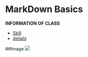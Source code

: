 # MarkDown Basics
 **INFORMATION OF CLASS**
-  [Skill](Skill.md)
 - [details](./contact/details)

##Image
![](https://marketplace.canva.com/EAE6qI-4SIQ/1/0/900w/canva-orange-and-black-modern-good-morning-%28instagram-story%29-T9fP8l4TCco.jpg)
